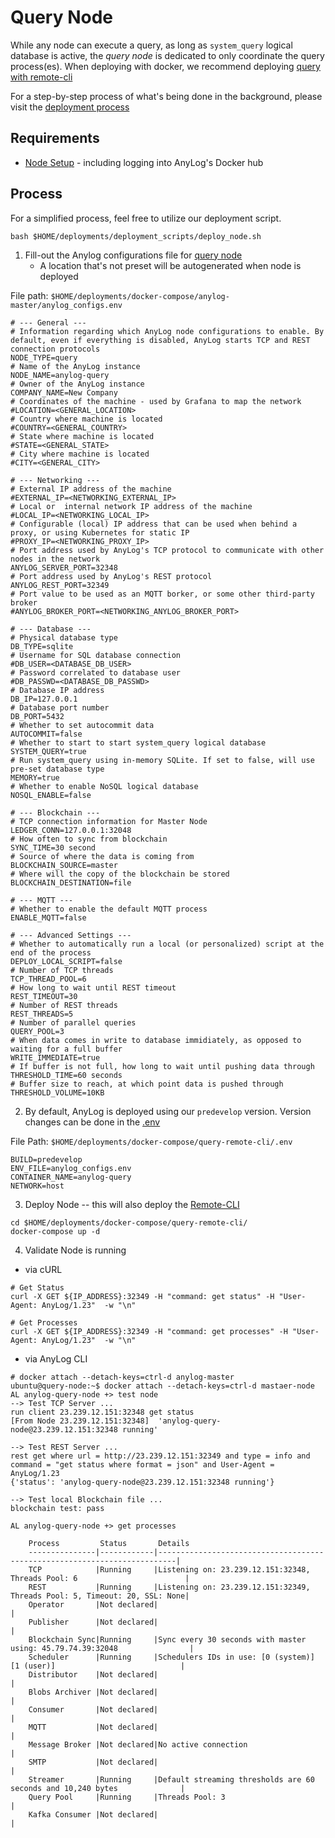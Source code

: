 # Query Node
While any node can execute a query, as long as `system_query` logical database is active, the _query node_  is 
dedicated to only coordinate the query process(es). When deploying with docker, we recommend deploying [query with 
remote-cli](https://github.com/AnyLog-co/deployments/tree/master/docker-compose/query-remote-cli)    

For a step-by-step process of what's being done in the background, please visit the [deployment process](../Docker/query_node_deployment_process.md)


## Requirements
* [Node Setup](../deployments/prerequisites.md#docker) - including logging into AnyLog's Docker hub

## Process
For a simplified process, feel free to utilize our deployment script. 
```shell
bash $HOME/deployments/deployment_scripts/deploy_node.sh
```

1. Fill-out the Anylog configurations file for [query node](https://github.com/AnyLog-co/deployments/blob/os-dev/docker-compose/query-remote-cli/anylog_configs.env)
   * A location that's not preset will be autogenerated when node is deployed  

File path: `$HOME/deployments/docker-compose/anylog-master/anylog_configs.env`
```dotenv
# --- General ---
# Information regarding which AnyLog node configurations to enable. By default, even if everything is disabled, AnyLog starts TCP and REST connection protocols
NODE_TYPE=query
# Name of the AnyLog instance
NODE_NAME=anylog-query
# Owner of the AnyLog instance
COMPANY_NAME=New Company
# Coordinates of the machine - used by Grafana to map the network
#LOCATION=<GENERAL_LOCATION>
# Country where machine is located
#COUNTRY=<GENERAL_COUNTRY>
# State where machine is located
#STATE=<GENERAL_STATE>
# City where machine is located
#CITY=<GENERAL_CITY>

# --- Networking ---
# External IP address of the machine
#EXTERNAL_IP=<NETWORKING_EXTERNAL_IP>
# Local or  internal network IP address of the machine
#LOCAL_IP=<NETWORKING_LOCAL_IP>
# Configurable (local) IP address that can be used when behind a proxy, or using Kubernetes for static IP
#PROXY_IP=<NETWORKING_PROXY_IP>
# Port address used by AnyLog's TCP protocol to communicate with other nodes in the network
ANYLOG_SERVER_PORT=32348
# Port address used by AnyLog's REST protocol
ANYLOG_REST_PORT=32349
# Port value to be used as an MQTT borker, or some other third-party broker
#ANYLOG_BROKER_PORT=<NETWORKING_ANYLOG_BROKER_PORT>

# --- Database ---
# Physical database type
DB_TYPE=sqlite
# Username for SQL database connection
#DB_USER=<DATABASE_DB_USER>
# Password correlated to database user
#DB_PASSWD=<DATABASE_DB_PASSWD>
# Database IP address
DB_IP=127.0.0.1
# Database port number
DB_PORT=5432
# Whether to set autocommit data
AUTOCOMMIT=false
# Whether to start to start system_query logical database
SYSTEM_QUERY=true
# Run system_query using in-memory SQLite. If set to false, will use pre-set database type
MEMORY=true
# Whether to enable NoSQL logical database
NOSQL_ENABLE=false

# --- Blockchain ---
# TCP connection information for Master Node
LEDGER_CONN=127.0.0.1:32048
# How often to sync from blockchain
SYNC_TIME=30 second
# Source of where the data is coming from
BLOCKCHAIN_SOURCE=master
# Where will the copy of the blockchain be stored
BLOCKCHAIN_DESTINATION=file

# --- MQTT ---
# Whether to enable the default MQTT process
ENABLE_MQTT=false

# --- Advanced Settings ---
# Whether to automatically run a local (or personalized) script at the end of the process
DEPLOY_LOCAL_SCRIPT=false
# Number of TCP threads
TCP_THREAD_POOL=6
# How long to wait until REST timeout
REST_TIMEOUT=30
# Number of REST threads
REST_THREADS=5
# Number of parallel queries
QUERY_POOL=3
# When data comes in write to database immidiately, as opposed to waiting for a full buffer
WRITE_IMMEDIATE=true
# If buffer is not full, how long to wait until pushing data through
THRESHOLD_TIME=60 seconds
# Buffer size to reach, at which point data is pushed through
THRESHOLD_VOLUME=10KB
```

2. By default, AnyLog is deployed using our `predevelop` version. Version changes can be done in the [.env](https://github.com/AnyLog-co/deployments/blob/master/docker-compose/query-remote-cli/.env)

File Path: `$HOME/deployments/docker-compose/query-remote-cli/.env`
```dotenv
BUILD=predevelop
ENV_FILE=anylog_configs.env
CONTAINER_NAME=anylog-query
NETWORK=host
```

3. Deploy Node -- this will also deploy the [Remote-CLI](../Support/Remote-CLI.md) 
```shell
cd $HOME/deployments/docker-compose/query-remote-cli/
docker-compose up -d
```

4. Validate Node is running
* via cURL 
```shell
# Get Status
curl -X GET ${IP_ADDRESS}:32349 -H "command: get status" -H "User-Agent: AnyLog/1.23"  -w "\n"

# Get Processes
curl -X GET ${IP_ADDRESS}:32349 -H "command: get processes" -H "User-Agent: AnyLog/1.23"  -w "\n"
```
* via AnyLog CLI
```shell
# docker attach --detach-keys=ctrl-d anylog-master 
ubuntu@query-node:~$ docker attach --detach-keys=ctrl-d mastaer-node 
AL anylog-query-node +> test node 
--> Test TCP Server ...
run client 23.239.12.151:32348 get status
[From Node 23.239.12.151:32348]  'anylog-query-node@23.239.12.151:32348 running'

--> Test REST Server ...
rest get where url = http://23.239.12.151:32349 and type = info and command = "get status where format = json" and User-Agent = AnyLog/1.23
{'status': 'anylog-query-node@23.239.12.151:32348 running'}
 
--> Test local Blockchain file ...
blockchain test: pass

AL anylog-query-node +> get processes 

    Process         Status       Details                                                                    
    ---------------|------------|--------------------------------------------------------------------------|
    TCP            |Running     |Listening on: 23.239.12.151:32348, Threads Pool: 6                        |
    REST           |Running     |Listening on: 23.239.12.151:32349, Threads Pool: 5, Timeout: 20, SSL: None|
    Operator       |Not declared|                                                                          |
    Publisher      |Not declared|                                                                          |
    Blockchain Sync|Running     |Sync every 30 seconds with master using: 45.79.74.39:32048                |
    Scheduler      |Running     |Schedulers IDs in use: [0 (system)] [1 (user)]                            |
    Distributor    |Not declared|                                                                          |
    Blobs Archiver |Not declared|                                                                          |
    Consumer       |Not declared|                                                                          |
    MQTT           |Not declared|                                                                          |
    Message Broker |Not declared|No active connection                                                      |
    SMTP           |Not declared|                                                                          |
    Streamer       |Running     |Default streaming thresholds are 60 seconds and 10,240 bytes              |
    Query Pool     |Running     |Threads Pool: 3                                                           |
    Kafka Consumer |Not declared|                                                                          |
```
